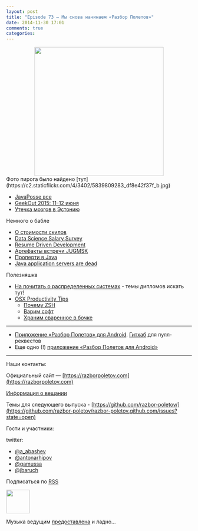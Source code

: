 ```yaml
---
layout: post
title: "Episode 73 — Мы снова начинаем «Разбор Полетов»"
date: 2014-11-30 17:01
comments: true
categories: 
---
```


<div class="separator" style="clear: both; text-align: center;">
<a href="https://razborpoletov.com/images/razbor_73_text.jpg" imageanchor="1" style="margin-left: 1em; margin-right: 1em;"><img border="0" height="350" src="https://razborpoletov.com/images/razbor_73_text.jpg" width="350" /></a>
</div>
Фото пирога было найдено [тут](https://c2.staticflickr.com/4/3402/5839809283_df8e42f37f_b.jpg)

* [JavaPosse все](https://twitter.com/javaposse/status/533145446945128448)
* [GeekOut 2015: 11-12 июня](https://www.facebook.com/GeekOut.ee) 
* [Утечка мозгов в Эстонию](https://twitter.com/gvsmirnov/status/538452726662066177)

Немного о бабле

* [О стоимости скилов](http://www.businessinsider.com/best-tech-skills-resume-ranked-salary-2014-11)
* [Data Science Salary Survey](http://www.oreilly.com/data/free/files/2014-data-science-salary-survey.pdf)
* [Resume Driven Development](http://radar.oreilly.com/2014/10/resume-driven-development.html)
* [Артефакты встречи JUGMSK](https://vk.com/wall-46597293?w=wall-46597293_71)
* [Проперти в Java](http://blog.joda.org/2014/11/no-properties-in-java-language.html)
* [Java application servers are dead](http://jaxenter.com/java-application-servers-dead-112186.html)

Полезняшка

* [На почитать о распределенных системах](http://dancres.github.io/Pages/) - темы дипломов искать тут!
* [OSX Productivity Tips](https://speakerdeck.com/matthewmccullough/mac-osx-productivity-tips-for-developers)
    * [Почему ZSH](http://code.joejag.com/2014/why-zsh.html)
    * [Варим софт](http://brew.sh)
    * [Храним сваренное в бочке](http://caskroom.io) 


---
- [Приложение «Разбор Полетов» для Android](https://play.google.com/store/apps/details?id=com.shonenfactory.razborpoletov). [Гитхаб](https://github.com/rsi2m/RazborPoletov) для пулл-реквестов
- Еще одно (!) [приложение «Разбор Полетов для Android»](https://play.google.com/store/apps/details?id=aga.android.razbor)

---

Наши контакты:

Официальный сайт — [https://razborpoletov.com](https://razborpoletov.com)

[Информация о вещании](https://razborpoletov.com/broadcast.html)

Темы для следующего выпуска - [https://github.com/razbor-poletov/](https://github.com/razbor-poletov/razbor-poletov.github.com/issues?state=open)

Гости и участники:

twitter: 

 * [@a_abashev](https://twitter.com/#!/a_abashev)
 * [@antonarhipov](https://twitter.com/#!/antonarhipov)
 * [@gamussa](https://twitter.com/#!/gamussa)
 * [@jbaruch](https://twitter.com/#!/jbaruch)
 

<!-- player goes here-->

<audio preload="none">
   <source src="http://traffic.libsyn.com/razborpoletov/razbor_73.mp3" type="audio/mp3" />
   Your browser does not support the audio tag.
</audio>

Подписаться по [RSS](http://feeds.feedburner.com/razbor-podcast)

<!-- episode file link goes here-->
<a href="http://traffic.libsyn.com/razborpoletov/razbor_73.mp3" imageanchor="1" style="clear: left; margin-bottom: 1em; margin-left: auto; margin-right: 2em;"><img border="0" height="64" src="https://razborpoletov.com/images/mp3.png" width="64" /></a>

Музыка ведущим [предоставлена](http://www.audiobank.fm/single-music/27/111/More-And-Less/) и ладно...
